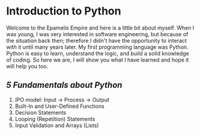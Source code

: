 # Introduction to Python 

Welcome to the Epamelis Empire and here is a little bit about myself. When I was young, I was very interested in software engineering, but because of the situation back then; therefore I didn't have the opportunity to interact with it until many years later. My first programming language was Python. Python is easy to learn, understand the logic, and build a solid knowledge of coding. So here we are, I will show you what I have learned and hope it will help you too.

## *5 Fundamentals about Python*

1. IPO model: Input -> Process -> Output
2. Built-In and User-Defined Functions
3. Decision Statements
4. Looping (Repetition) Statements
5. Input Validation and Arrays (Lists)
